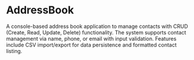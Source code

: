 # AddressBook
A console-based address book application to manage contacts with CRUD (Create, Read, Update, Delete) functionality. The system supports contact management via name, phone, or email with input validation. Features include CSV import/export for data persistence and formatted contact listing.
